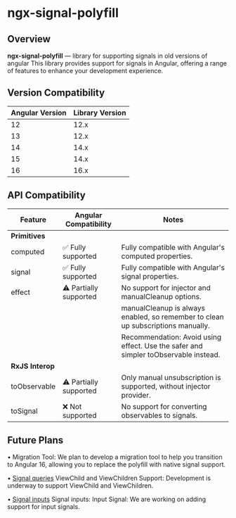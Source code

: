 # ngx-signal-polyfill

## Overview

**ngx-signal-polyfill** — library for supporting signals in old versions of angular
This library provides support for signals in Angular, offering a range of features to enhance your development experience.

## Version Compatibility

| Angular Version | Library Version |
|-----------------|-----------------|
| 12              | 12.x            |
| 13              | 12.x            |
| 14              | 14.x            |
| 15              | 14.x            |
| 16              | 16.x            |

## API Compatibility

| Feature          | Angular Compatibility  | Notes                                                                               |
|------------------|------------------------|-------------------------------------------------------------------------------------|
| **Primitives**   |                        |                                                                                     |
| computed         | ✅ Fully supported      | Fully compatible with Angular's computed properties.                                |
| signal           | ✅ Fully supported      | Fully compatible with Angular's signal properties.                                  |
| effect           | ⚠️ Partially supported | No support for injector and manualCleanup options.                                  |
|                  |                        | manualCleanup is always enabled, so remember to clean up subscriptions manually.    |
|                  |                        | Recommendation: Avoid using effect. Use the safer and simpler toObservable instead. |
| **RxJS Interop** |
| toObservable     | ⚠️ Partially supported | Only manual unsubscription is supported, without injector provider.                 |
| toSignal         | ❌ Not supported        | No support for converting observables to signals.                                   |

## Future Plans

• Migration Tool: We plan to develop a migration tool to help you transition to Angular 16, allowing you to replace the polyfill with native signal support.

•  [Signal queries](https://angular.dev/guide/signals/queries) ViewChild and ViewChildren Support: Development is underway to support ViewChild and ViewChildren.

•  [Signal inputs](https://angular.dev/guide/signals/inputs) Signal inputs: Input Signal: We are working on adding support for input signals.

